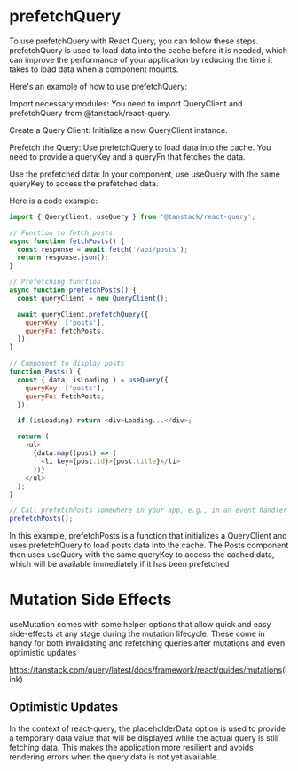 # prefetchQuery

To use prefetchQuery with React Query, you can follow these steps. prefetchQuery is used to load data into the cache before it is needed, which can improve the performance of your application by reducing the time it takes to load data when a component mounts.

Here's an example of how to use prefetchQuery:

Import necessary modules: You need to import QueryClient and prefetchQuery from @tanstack/react-query.

Create a Query Client: Initialize a new QueryClient instance.

Prefetch the Query: Use prefetchQuery to load data into the cache. You need to provide a queryKey and a queryFn that fetches the data.

Use the prefetched data: In your component, use useQuery with the same queryKey to access the prefetched data.

Here is a code example:

```javascript
import { QueryClient, useQuery } from '@tanstack/react-query';

// Function to fetch posts
async function fetchPosts() {
  const response = await fetch('/api/posts');
  return response.json();
}

// Prefetching function
async function prefetchPosts() {
  const queryClient = new QueryClient();

  await queryClient.prefetchQuery({
    queryKey: ['posts'],
    queryFn: fetchPosts,
  });
}

// Component to display posts
function Posts() {
  const { data, isLoading } = useQuery({
    queryKey: ['posts'],
    queryFn: fetchPosts,
  });

  if (isLoading) return <div>Loading...</div>;

  return (
    <ul>
      {data.map((post) => (
        <li key={post.id}>{post.title}</li>
      ))}
    </ul>
  );
}

// Call prefetchPosts somewhere in your app, e.g., in an event handler or during server-side rendering
prefetchPosts();


```

In this example, prefetchPosts is a function that initializes a QueryClient and uses prefetchQuery to load posts data into the cache. The Posts component then uses useQuery with the same queryKey to access the cached data, which will be available immediately if it has been prefetched

# Mutation Side Effects

useMutation comes with some helper options that allow quick and easy side-effects at any stage during the mutation lifecycle. These come in handy for both invalidating and refetching queries after mutations and even optimistic updates

<https://tanstack.com/query/latest/docs/framework/react/guides/mutations>(link)


## Optimistic Updates


In the context of react-query, the placeholderData option is used to provide a temporary data value that will be displayed while the actual query is still fetching data. This makes the application more resilient and avoids rendering errors when the query data is not yet available.